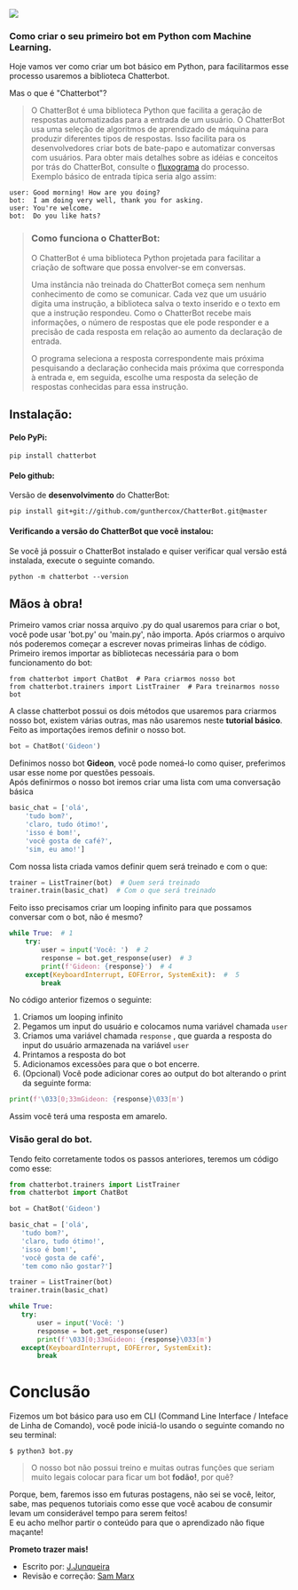 ![](https://chatterbot.readthedocs.io/en/stable/_images/banner.png)
### Como criar o seu primeiro bot em Python com Machine Learning.  
Hoje vamos ver como criar um bot básico em Python, para facilitarmos esse processo usaremos a biblioteca Chatterbot.

Mas o que é "Chatterbot"?  
> O ChatterBot é uma biblioteca Python que facilita a geração de respostas automatizadas para a entrada de um usuário. O ChatterBot usa uma seleção de algoritmos de aprendizado de máquina para produzir diferentes tipos de respostas. Isso facilita para os desenvolvedores criar bots de bate-papo e automatizar conversas com usuários. Para obter mais detalhes sobre as idéias e conceitos por trás do ChatterBot, consulte o [fluxograma](https://chatterbot.readthedocs.io/en/stable/#process-flow-diagram) do processo.  
>Exemplo básico de entrada típica seria algo assim:
```
user: Good morning! How are you doing?
bot:  I am doing very well, thank you for asking.
user: You're welcome.
bot:  Do you like hats?
```
>### Como funciona o ChatterBot:  
>
>O ChatterBot é uma biblioteca Python projetada para facilitar a criação de software que possa envolver-se em conversas.
>
>Uma instância não treinada do ChatterBot começa sem nenhum conhecimento de como se comunicar. Cada vez que um usuário digita uma instrução, a biblioteca salva o texto inserido e o texto em que a instrução respondeu. Como o ChatterBot recebe mais informações, o número de respostas que ele pode responder e a precisão de cada resposta em relação ao aumento da declaração de entrada.
>
>O programa seleciona a resposta correspondente mais próxima pesquisando a declaração conhecida mais próxima que corresponda à entrada e, em seguida, escolhe uma resposta da seleção de respostas conhecidas para essa instrução.

## Instalação:  
#### Pelo PyPi:
```pip install chatterbot```  
#### Pelo github:  
Versão de **desenvolvimento** do ChatterBot:
```
pip install git+git://github.com/gunthercox/ChatterBot.git@master
```
#### Verificando a versão do ChatterBot que você instalou:   
Se você já possuir o ChatterBot instalado e quiser verificar qual versão está instalada, execute o seguinte comando.
```
python -m chatterbot --version
```

## Mãos à obra!
Primeiro vamos criar nossa arquivo .py do qual usaremos para criar o bot, você pode usar 'bot.py' ou 'main.py', não importa. Após criarmos o arquivo nós poderemos começar a escrever novas primeiras linhas de código.  
Primeiro iremos importar as bibliotecas necessária para o bom funcionamento do bot:
```python3
from chatterbot import ChatBot  # Para criarmos nosso bot
from chatterbot.trainers import ListTrainer  # Para treinarmos nosso bot
```
A classe chatterbot possui os dois métodos que usaremos para criarmos nosso bot, existem várias outras, mas não usaremos
neste **tutorial básico**. Feito as importações iremos definir o nosso bot.
```python
bot = ChatBot('Gideon')
```
Definimos nosso bot **Gideon**, você pode nomeá-lo como quiser, preferimos usar esse nome por questões pessoais.  
Após definirmos o nosso bot iremos criar uma lista com uma conversação básica  
```python
basic_chat = ['olá',
    'tudo bom?',
    'claro, tudo ótimo!',
    'isso é bom!',
    'você gosta de café?',
    'sim, eu amo!']
```  
Com nossa lista criada vamos definir quem será treinado e com o que:
```python
trainer = ListTrainer(bot)  # Quem será treinado
trainer.train(basic_chat)  # Com o que será treinado
```
Feito isso precisamos criar um looping infinito para que possamos conversar com o bot, não é mesmo?
```python
while True:  # 1
    try:
        user = input('Você: ')  # 2
        response = bot.get_response(user)  # 3
        print(f'Gideon: {response}')  # 4
    except(KeyboardInterrupt, EOFError, SystemExit):  #  5
        break
```
No código anterior fizemos o seguinte:
1. Criamos um looping infinito
2. Pegamos um input do usuário e colocamos numa variável chamada ```user```  
3. Criamos uma variável chamada ```response``` , que guarda a resposta do input do usuário armazenada na variável ```user```
4. Printamos a resposta do bot
5. Adicionamos excessões para que o bot encerre.
6. (Opcional) Você pode adicionar cores ao output do bot alterando o print da seguinte forma:
```python
print(f'\033[0;33mGideon: {response}\033[m')
```
 Assim você terá uma resposta em amarelo.
 ### Visão geral do bot.
 Tendo feito corretamente todos os passos anteriores, teremos um código como esse:
 ```python
from chatterbot.trainers import ListTrainer
from chatterbot import ChatBot

bot = ChatBot('Gideon')

basic_chat = ['olá',
    'tudo bom?',
    'claro, tudo ótimo!',
    'isso é bom!',
    'você gosta de café',
    'tem como não gostar?']

trainer = ListTrainer(bot)
trainer.train(basic_chat)

while True:
    try:
        user = input('Você: ')
        response = bot.get_response(user)
        print(f'\033[0;33mGideon: {response}\033[m')
    except(KeyboardInterrupt, EOFError, SystemExit):
        break
```

# Conclusão
Fizemos um bot básico para uso em CLI (Command Line Interface / Inteface de Linha de Comando), você pode iniciá-lo usando o seguinte comando no seu terminal:
```shell script
$ python3 bot.py
```
> O nosso bot não possui treino e muitas outras funções que seriam muito legais colocar para ficar um bot **fodão!**, por quê?  

Porque, bem, faremos isso em futuras postagens, não sei se você, leitor, sabe, mas pequenos tutoriais como esse que você acabou de consumir levam um considerável tempo para serem feitos!  
E eu acho melhor partir o conteúdo para que o aprendizado não fique maçante!

**Prometo trazer mais!**

- Escrito por: [J.Junqueira](t.me/junque1r4)
- Revisão e correção: [Sam Marx](t.me/SamMarx)

